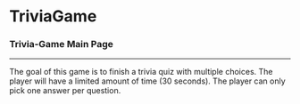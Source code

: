 # TriviaGame

### Trivia-Game Main Page
***

The goal of this game is to finish a trivia quiz with multiple choices.
The player will have a limited amount of time (30 seconds).
The player can only pick one answer per question.

